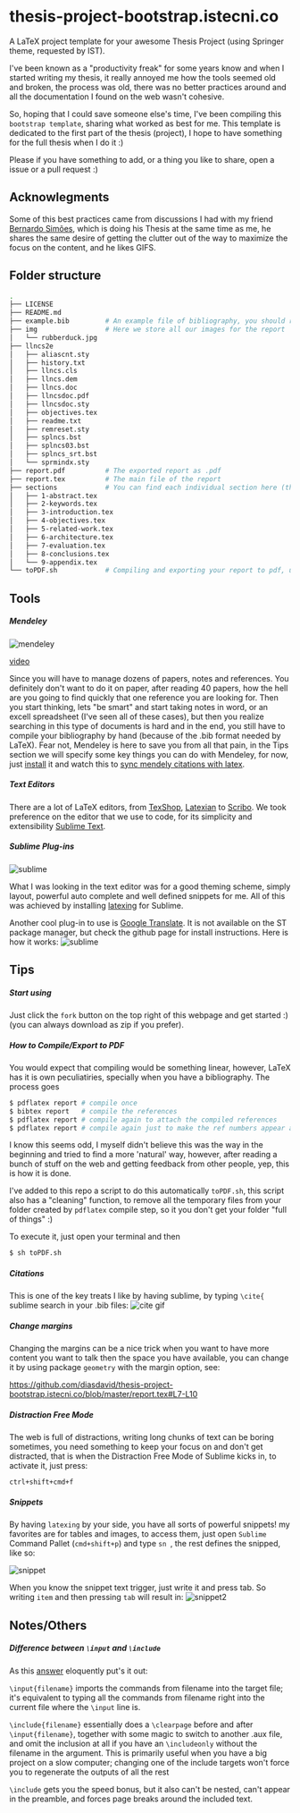 thesis-project-bootstrap.istecni.co
===================================

A LaTeX project template for your awesome Thesis Project (using Springer theme, requested  by IST).

I've been known as a "productivity freak" for some years know and when I started writing my thesis, it really annoyed me how the tools seemed old and broken, the process was old, there was no better practices around and all the documentation I found on the web wasn't cohesive. 

So, hoping that I could save someone else's time, I've been compiling this `bootstrap template`, sharing what worked as best for me. This template is dedicated to the first part of the thesis (project), I hope to have something for the full thesis when I do it :)

Please if you have something to add, or a thing you like to share, open a issue or a pull request :)

## Acknowlegments 

Some of this best practices came from discussions I had with my friend [Bernardo Simões](https://github.com/golfadas), which is doing his Thesis at the same time as me, he shares the same desire of getting the clutter out of the way to maximize the focus on the content, and he likes GIFS.

## Folder structure

```bash
.
├── LICENSE
├── README.md
├── example.bib         # An example file of bibliography, you should replace with your own
├── img                 # Here we store all our images for the report
│   └── rubberduck.jpg
├── llncs2e
│   ├── aliascnt.sty
│   ├── history.txt
│   ├── llncs.cls
│   ├── llncs.dem
│   ├── llncs.doc
│   ├── llncsdoc.pdf
│   ├── llncsdoc.sty
│   ├── objectives.tex
│   ├── readme.txt
│   ├── remreset.sty
│   ├── splncs.bst
│   ├── splncs03.bst
│   ├── splncs_srt.bst
│   └── sprmindx.sty
├── report.pdf          # The exported report as .pdf
├── report.tex          # The main file of the report
├── sections            # You can find each individual section here (these are the requested)
│   ├── 1-abstract.tex
│   ├── 2-keywords.tex
│   ├── 3-introduction.tex
│   ├── 4-objectives.tex
│   ├── 5-related-work.tex
│   ├── 6-architecture.tex
│   ├── 7-evaluation.tex
│   ├── 8-conclusions.tex
│   └── 9-appendix.tex
└── toPDF.sh            # Compiling and exporting your report to pdf, use $ sh toPDF.sh to run it 
```

## Tools

##### Mendeley 

![mendeley](http://d3fildg3jlcvty.cloudfront.net/20140120-01/graphics/commonnew/logo-mendeley.png)

[video](http://vimeo.com/26866765) 

Since you will have to manage dozens of papers, notes and references. You definitely don't want to do it on paper, after reading 40 papers, how the hell are you going to find quickly that one reference you are looking for. Then you start thinking, lets "be smart" and start taking notes in word, or an excell spreadsheet (I've seen all of these cases), but then you realize searching in this type of documents is hard and in the end, you still have to compile your bibliography by hand (because of the .bib format needed by LaTeX). Fear not, Mendeley is here to save you from all that pain, in the Tips section we will specify some key things you can do with Mendeley, for now, just [install](http://www.mendeley.com/) it and watch this to [sync mendely citations with latex](http://blog.mendeley.com/tipstricks/howto-use-mendeley-to-create-citations-using-latex-and-bibtex/).

##### Text Editors

There are a lot of LaTeX editors, from [TexShop](http://pages.uoregon.edu/koch/texshop/), [Latexian](http://tacosw.com/latexian/) to [Scribo](https://www.macupdate.com/app/mac/30939/scribo). We took preference on the editor that we use to code, for its simplicity and extensibility [Sublime Text](http://www.sublimetext.com/).

##### Sublime Plug-ins
![sublime](http://upload.wikimedia.org/wikipedia/en/4/4c/Sublime_Text_Logo.png)

What I was looking in the text editor was for a good theming scheme, simply layout, powerful auto complete and well defined snippets for me. All of this was achieved by installing [latexing](http://www.latexing.com/) for Sublime.

Another cool plug-in to use is [Google Translate](https://github.com/golfadas/SublimeText-Google-Translate-Plugin). It is not available on the ST package manager, but check the github page for install instructions.
Here is how it works:
![sublime](https://dl-web.dropbox.com/get/GIFS/google_plugin.gif?_subject_uid=3217572&w=AABmNUrpL9j8l7oRlKNOUseQ17USxU9Z2HLCzq5Ufm2I7Q)

## Tips

##### Start using

Just click the `fork` button on the top right of this webpage and get started :) (you can always download as zip if you prefer).

##### How to Compile/Export to PDF

You would expect that compiling would be something linear, however, LaTeX has it is own peculiatiries, specially when you have a bibliography. The process goes

```bash
$ pdflatex report # compile once
$ bibtex report   # compile the references
$ pdflatex report # compile again to attach the compiled references
$ pdflatex report # compile again just to make the ref numbers appear accordingly
```

I know this seems odd, I myself didn't believe this was the way in the beginning and tried to find a more 'natural' way, however, after reading a bunch of stuff on the web and getting feedback from other people, yep, this is how it is done.

I've added to this repo a script to do this automatically `toPDF.sh`, this script also has a "cleaning" function, to remove all the temporary files from your folder created by `pdflatex` compile step, so it you don't get your folder "full of things" :)

To execute it, just open your terminal and then

```bash
$ sh toPDF.sh
```

##### Citations

This is one of the key treats I like by having sublime, by typing `\cite{` sublime search in your .bib files: 
![cite gif](https://dl-web.dropbox.com/get/GIFS/cite.gif?_subject_uid=3217572&w=AACxyJbrMzyCQ7IqlIh9T-EgJGIZp4VbpRS7o_jNDiHgog)


##### Change margins

Changing the margins can be a nice trick when you want to have more content you want to talk then the space you have available, you can change it by using package `geometry` with the margin option, see:

https://github.com/diasdavid/thesis-project-bootstrap.istecni.co/blob/master/report.tex#L7-L10


##### Distraction Free Mode

The web is full of distractions, writing long chunks of text can be boring sometimes, you need something to keep your focus on and don't get distracted, that is when the Distraction Free Mode of Sublime kicks in, to activate it, just press:

```
ctrl+shift+cmd+f
```

##### Snippets

By having `latexing` by your side, you have all sorts of powerful snippets! my favorites are for tables and images, to access them, just open `Sublime` Command Pallet (`cmd+shift+p`) and type `sn `, the rest defines the snipped, like so:

![snippet](https://dl-web.dropbox.com/get/GIFS/write_shit.gif?_subject_uid=3217572&w=AACYQ8PmBgYJsGhVjoBBeQXKlhfkVcRBbnvkOe3Qtw5_Tg)

When you know the snippet text trigger, just write it and press tab. So writing `item` and then pressing `tab` will result in:
![snippet2](https://dl-web.dropbox.com/get/GIFS/snippets2.gif?_subject_uid=3217572&w=AAA84-KBunfJwiqXCUyN5WGcEMJf9JUhpOWXBGaxQXtUaA)

## Notes/Others

##### Difference between `\input` and `\include`

As this [answer](http://tex.stackexchange.com/a/250) eloquently put's it out:

`\input{filename}` imports the commands from filename into the target file; it's equivalent to typing all the commands from filename right into the current file where the `\input` line is.

`\include{filename}` essentially does a `\clearpage` before and after `\input{filename}`, together with some magic to switch to another .aux file, and omit the inclusion at all if you have an `\includeonly` without the filename in the argument. This is primarily useful when you have a big project on a slow computer; changing one of the include targets won't force you to regenerate the outputs of all the rest

`\include` gets you the speed bonus, but it also can't be nested, can't appear in the preamble, and forces page breaks around the included text.
